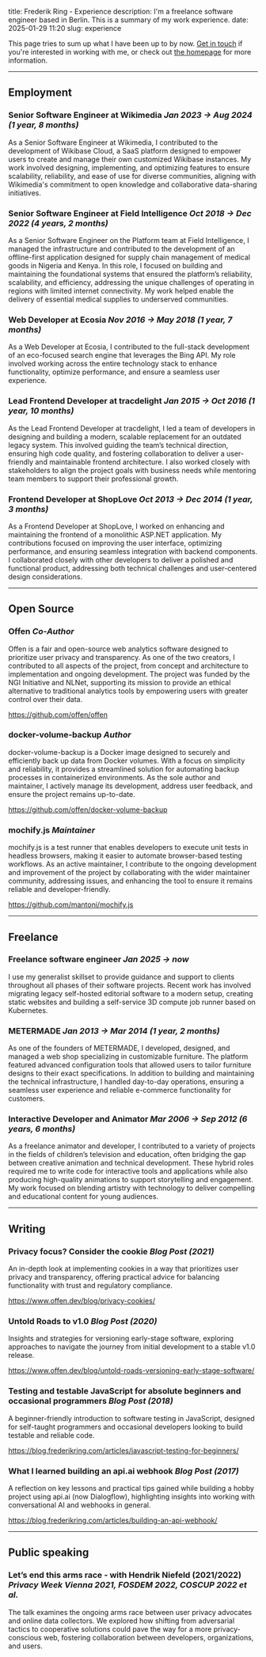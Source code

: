 title: Frederik Ring - Experience
description: I'm a freelance software engineer based in Berlin. This is a summary of my work experience.
date: 2025-01-29 11:20
slug: experience

This page tries to sum up what I have been up to by now.
[Get in touch](mailto:frederik.ring@posteo.de) if you're interested in working with me, or check out [the homepage](/) for more information.

---

## Employment

### Senior Software Engineer at Wikimedia _Jan 2023 → Aug 2024 (1 year, 8 months)_

As a Senior Software Engineer at Wikimedia, I contributed to the development of Wikibase Cloud, a SaaS platform designed to empower users to create and manage their own customized Wikibase instances.
My work involved designing, implementing, and optimizing features to ensure scalability, reliability, and ease of use for diverse communities, aligning with Wikimedia's commitment to open knowledge and collaborative data-sharing initiatives.

### Senior Software Engineer at Field Intelligence _Oct 2018 → Dec 2022 (4 years, 2 months)_

As a Senior Software Engineer on the Platform team at Field Intelligence, I managed the infrastructure and contributed to the development of an offline-first application designed for supply chain management of medical goods in Nigeria and Kenya.
In this role, I focused on building and maintaining the foundational systems that ensured the platform’s reliability, scalability, and efficiency, addressing the unique challenges of operating in regions with limited internet connectivity.
My work helped enable the delivery of essential medical supplies to underserved communities.

### Web Developer at Ecosia _Nov 2016 → May 2018 (1 year, 7 months)_

As a Web Developer at Ecosia, I contributed to the full-stack development of an eco-focused search engine that leverages the Bing API.
My role involved working across the entire technology stack to enhance functionality, optimize performance, and ensure a seamless user experience.

### Lead Frontend Developer at tracdelight _Jan 2015 → Oct 2016 (1 year, 10 months)_

As the Lead Frontend Developer at tracdelight, I led a team of developers in designing and building a modern, scalable replacement for an outdated legacy system.
This involved guiding the team’s technical direction, ensuring high code quality, and fostering collaboration to deliver a user-friendly and maintainable frontend architecture.
I also worked closely with stakeholders to align the project goals with business needs while mentoring team members to support their professional growth.

### Frontend Developer at ShopLove _Oct 2013 → Dec 2014 (1 year, 3 months)_

As a Frontend Developer at ShopLove, I worked on enhancing and maintaining the frontend of a monolithic ASP.NET application.
My contributions focused on improving the user interface, optimizing performance, and ensuring seamless integration with backend components.
I collaborated closely with other developers to deliver a polished and functional product, addressing both technical challenges and user-centered design considerations.

---

## Open Source

### Offen _Co-Author_

Offen is a fair and open-source web analytics software designed to prioritize user privacy and transparency.
As one of the two creators, I contributed to all aspects of the project, from concept and architecture to implementation and ongoing development.
The project was funded by the NGI Initiative and NLNet, supporting its mission to provide an ethical alternative to traditional analytics tools by empowering users with greater control over their data.

<https://github.com/offen/offen>

### docker-volume-backup _Author_

docker-volume-backup is a Docker image designed to securely and efficiently back up data from Docker volumes.
With a focus on simplicity and reliability, it provides a streamlined solution for automating backup processes in containerized environments.
As the sole author and maintainer, I actively manage its development, address user feedback, and ensure the project remains up-to-date.

<https://github.com/offen/docker-volume-backup>

### mochify.js _Maintainer_

mochify.js is a test runner that enables developers to execute unit tests in headless browsers, making it easier to automate browser-based testing workflows. 
As an active maintainer, I contribute to the ongoing development and improvement of the project by collaborating with the wider maintainer community, addressing issues, and enhancing the tool to ensure it remains reliable and developer-friendly.

<https://github.com/mantoni/mochify.js>

---

## Freelance

### Freelance software engineer _Jan 2025 → now_

I use my generalist skillset to provide guidance and support to clients throughout all phases of their software projects.
Recent work has involved migrating legacy self-hosted editorial software to a modern setup, creating static websites and building a self-service 3D compute job runner based on Kubernetes.

### METERMADE _Jan 2013 → Mar 2014 (1 year, 2 months)_

As one of the founders of METERMADE, I developed, designed, and managed a web shop specializing in customizable furniture.
The platform featured advanced configuration tools that allowed users to tailor furniture designs to their exact specifications.
In addition to building and maintaining the technical infrastructure, I handled day-to-day operations, ensuring a seamless user experience and reliable e-commerce functionality for customers.

### Interactive Developer and Animator _Mar 2006 → Sep 2012 (6 years, 6 months)_

As a freelance animator and developer, I contributed to a variety of projects in the fields of children’s television and education, often bridging the gap between creative animation and technical development.
These hybrid roles required me to write code for interactive tools and applications while also producing high-quality animations to support storytelling and engagement.
My work focused on blending artistry with technology to deliver compelling and educational content for young audiences.

---

## Writing

### Privacy focus? Consider the cookie _Blog Post (2021)_

An in-depth look at implementing cookies in a way that prioritizes user privacy and transparency, offering practical advice for balancing functionality with trust and regulatory compliance.

<https://www.offen.dev/blog/privacy-cookies/>

### Untold Roads to v1.0 _Blog Post (2020)_

Insights and strategies for versioning early-stage software, exploring approaches to navigate the journey from initial development to a stable v1.0 release.

<https://www.offen.dev/blog/untold-roads-versioning-early-stage-software/>

### Testing and testable JavaScript for absolute beginners and occasional programmers _Blog Post (2018)_

A beginner-friendly introduction to software testing in JavaScript, designed for self-taught programmers and occasional developers looking to build testable and reliable code.

<https://blog.frederikring.com/articles/javascript-testing-for-beginners/>

### What I learned building an api.ai webhook _Blog Post (2017)_

A reflection on key lessons and practical tips gained while building a hobby project using api.ai (now Dialogflow), highlighting insights into working with conversational AI and webhooks in general.

<https://blog.frederikring.com/articles/building-an-api-webhook/>

---

## Public speaking

### Let’s end this arms race -  with Hendrik Niefeld (2021/2022) _Privacy Week Vienna 2021, FOSDEM 2022, COSCUP 2022 et al._

The talk examines the ongoing arms race between user privacy advocates and online data collectors. 
We explored how shifting from adversarial tactics to cooperative solutions could pave the way for a more privacy-conscious web, fostering collaboration between developers, organizations, and users.
